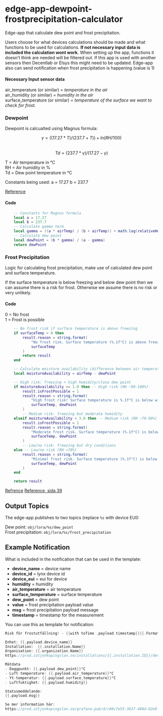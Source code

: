 # edge-app-dewpoint-frostprecipitation-calculator

Edge-app that calculate dew point and frost precipitation.

Users choose for what devices calculations should be made and what functions to be used for calculations. <strong>If not necessary input data is included the calculation wont work.</strong> When setting up the app, functions it doesn't think are needed will be filtered out. If this app is used with another sensors then Decentlab or Elsys this might need to be updated.
Edge-app also can send notification when frost precipitation is happening (value is 1)

#### Necessary Input sensor data

air_temperature (or similar) = <em>temperature in the air</em>\
air_humidity (or similar) = <em>humidity in the air</em>\
surface_temperature (or similar) = <em>temperature of the surface we want to check for frost. </em>

### Dewpoint

Dewpoint is calcualted using Magnus formula:

$$ γ = ((17.27 * T) / (237.7 + T)) + ln(RH/100) $$\
$$ Td = (237.7 * γ) / (17.27 - γ)$$

T = Air temperature in °C\
RH = Air humidity in %\
Td = Dew point temperature in °C

Constants being used:
a = 17.27
b = 237.7

[Reference](https://en.wikipedia.org/wiki/Dew_point)

#### Code

```lua
    -- Constants for Magnus formula
    local a = 17.27
    local b = 237.7
    -- Calculate gamma term
    local gamma = ((a * airTemp) / (b + airTemp)) + math.log(relativeHumidity / 100.0)
    -- Calculate dew point
    local dewPoint = (b * gamma) / (a - gamma)
    return dewPoint
```

### Frost Precipitation

Logic for calculating frost precipitation, make use of calculated dew point and surface temperature.

If the surface temperature is below freezing and below dew point then we can assume there is a risk for frost. Otherwise we assume there is no risk or very unlikely.

#### Code

0 = No frost\
1 = Frost is possible

```lua
    -- No frost risk if surface temperature is above freezing
    if surfaceTemp > 0 then
        result.reason = string.format(
            "No frost risk. Surface temperature (%.1f°C) is above freezing",
            surfaceTemp
        )
        return result
    end

    -- Calculate moisture availability (difference between air temperature and dew point)
    local moistureAvailability = airTemp - dewPoint

    -- High risk: freezing + high humidity/close dew point
    if moistureAvailability <= 1.0 then -- High risk (RH ~90-100%)
        result.isFrostPossible = 1
        result.reason = string.format(
            "High frost risk! Surface temperature is %.1f°C is below with high moisture availability (dew point %.1f°C)",
            surfaceTemp, dewPoint
        )
        -- Medium risk: freezing but moderate humidity
    elseif moistureAvailability < 3.0 then -- Medium risk (RH ~70-90%)
        result.isFrostPossible = 1
        result.reason = string.format(
            "Moderate frost risk. Surface temperature (%.1f°C) is below freezing with moderate moisture availability (dew point %.1f°C)",
            surfaceTemp, dewPoint
        )
        -- Low/no risk: freezing but dry conditions
    else -- Low/no risk (RH <70%)
        result.reason = string.format(
            "Minimal frost risk. Surface temperature (%.1f°C) is below freezing but conditions are too dry for significant frost (dew point %.1f°C)",
            surfaceTemp, dewPoint
        )
    end

    return result
```

[Refrence](https://www.weather.gov/source/zhu/ZHU_Training_Page/fog_stuff/Dew_Frost/Dew_Frost.htm)
[Reference, sida 39](https://www.diva-portal.org/smash/get/diva2:673365/FULLTEXT01.pdf)

## Output Topics

The edge-app publishes to two topics (replace `%s` with device EUI):

Dew point: `obj/lora/%s/dew_point` \
Frost precipitation: `obj/lora/%s/frost_precipitation`

## Example Notification

What is included in the notification that can be used in the template:

- **device_name** = device name
- **device_id** = lynx device id
- **device_eui** = eui for device
- **humidity** = humidity
- **air_temperature** = air temperature
- **surface_temperature** = surface temperature
- **dew_point** = dew point
- **value** = frost precipitation payload value
- **msg** = frost precipitation payload message
- **timestamp** = timestamp for the measurement

You can use this as template for notification:

```go
Risk för frostutfällning! - {{with toTime .payload.timestamp}}{{.Format "2006-01-02 15:04:05"}}{{end}}

Enhet: {{.payload.device_name}}
Installation:  {{.installation.Name}}
Organisation: {{.organization.Name}}
https://prod.iotjonkopingslan.se/installations/{{.installation.ID}}/devices/edit/{{.payload.device_id}}

Mätdata 
- Daggpunkt: {{.payload.dew_point}}°C
- Luft-temperature: {{.payload.air_temperature}}°C
- Yt-temperatur: {{.payload.surface_temperature}}°C
- Luftfuktighet: {{.payload.humidity}}

Statusmeddelande:
{{.payload.msg}}

Se mer information här:  
https://prod.iotjonkopingslan.se/grafana-pub/d/c08c7e53-3637-498d-82e9-9cfd74f4ca67/sno-och-halkbekampning-lansgemensam?orgId=1&from=now-12h&to=now&timezone=browser&var-installation={{.installation.ID}}&var-eui={{.payload.device_eui}}&refresh=1m
```
